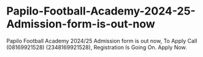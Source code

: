 # Papilo-Football-Academy-2024-25-Admission-form-is-out-now
Papilo Football Academy 2024/25 Admission form is out now, To Apply Call (08169921528) (2348169921528), Registration Is Going On. Apply Now.
